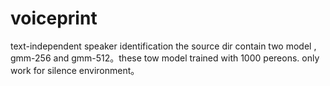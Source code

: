 # voiceprint
text-independent speaker identification 
the source dir contain two model , gmm-256 and gmm-512。these tow model trained with 1000 pereons. only work for silence environment。 

